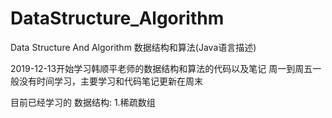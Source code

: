 # DataStructure_Algorithm
Data Structure And Algorithm 数据结构和算法(Java语言描述)

2019-12-13开始学习韩顺平老师的数据结构和算法的代码以及笔记
周一到周五一般没有时间学习，主要学习和代码笔记更新在周末

目前已经学习的
数据结构:
  1.稀疏数组
